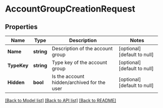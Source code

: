 # AccountGroupCreationRequest

## Properties
Name | Type | Description | Notes
------------ | ------------- | ------------- | -------------
**Name** | **string** | Description of the account group | [optional] [default to null]
**TypeKey** | **string** | Type key of the account group | [optional] [default to null]
**Hidden** | **bool** | Is the account hidden/archived for the user | [optional] [default to null]

[[Back to Model list]](../README.md#documentation-for-models) [[Back to API list]](../README.md#documentation-for-api-endpoints) [[Back to README]](../README.md)

